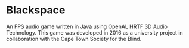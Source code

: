 # Blackspace
An FPS audio game written in Java using OpenAL HRTF 3D Audio Technology. This game was developed in 2016 as a university project in collaboration with the Cape Town Society for the Blind.
